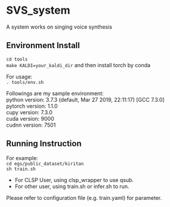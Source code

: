 # SVS_system
A system works on singing voice synthesis

## Environment Install

`cd tools` \
`make KALDI=your_kaldi_dir`
and then install torch by conda

For usage: \
`. tools/env.sh`

Followings are my sample environment: \
python version: 3.7.3 (default, Mar 27 2019, 22:11:17)  [GCC 7.3.0] \
pytorch version: 1.1.0 \
cupy version: 7.3.0 \
cuda version: 9000 \
cudnn version: 7501

## Running Instruction

For example: \
    `cd egs/public_dataset/kiritan`  \
    `sh train.sh` 

- For CLSP User, using clsp_wrapper to use qsub.
- For other user, using train.sh or infer.sh to run.

Please refer to configuration file (e.g. train.yaml) for parameter.


